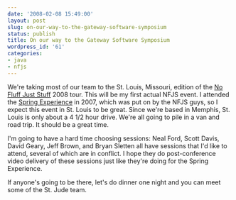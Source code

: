 ```yaml
---
date: '2008-02-08 15:49:00'
layout: post
slug: on-our-way-to-the-gateway-software-symposium
status: publish
title: On our way to the Gateway Software Symposium
wordpress_id: '61'
categories:
- java
- nfjs
---
```


We're taking most of our team to the St. Louis, Missouri, edition of the [No Fluff Just Stuff](http://www.nofluffjuststuff.com) 2008 tour. This will be my first actual NFJS event. I attended the [Spring Experience](http://www.thespringexperience.com) in 2007, which was put on by the NFJS guys, so I expect this event in St. Louis to be great. Since we're based in Memphis, St. Louis is only about a 4 1/2 hour drive. We're all going to pile in a van and road trip. It should be a great time.   
  
I'm going to have a hard time choosing sessions: Neal Ford, Scott Davis, David Geary, Jeff Brown, and Bryan Sletten all have sessions that I'd like to attend, several of which are in conflict. I hope they do post-conference video delivery of these sessions just like they're doing for the Spring Experience.  
  
If anyone's going to be there, let's do dinner one night and you can meet some of the St. Jude team.
